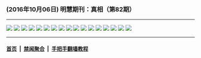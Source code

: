 ### (2016年10月06日) 明慧期刊：真相（第82期）

---

<img src="http://qikan.minghui.org/mhqkpage/qikanimage/2016/10/05/zx82-read-dl-online1.png"/> 

<img src="http://qikan.minghui.org/mhqkpage/qikanimage/2016/10/05/zx82-read-dl-online2.png"/> 

<img src="http://qikan.minghui.org/mhqkpage/qikanimage/2016/10/05/zx82-read-dl-online3.png"/> 

<img src="http://qikan.minghui.org/mhqkpage/qikanimage/2016/10/05/zx82-read-dl-online4.png"/> 

<img src="http://qikan.minghui.org/mhqkpage/qikanimage/2016/10/05/zx82-read-dl-online5.png"/> 

<img src="http://qikan.minghui.org/mhqkpage/qikanimage/2016/10/05/zx82-read-dl-online6.png"/> 

<img src="http://qikan.minghui.org/mhqkpage/qikanimage/2016/10/05/zx82-read-dl-online7.png"/> 

<img src="http://qikan.minghui.org/mhqkpage/qikanimage/2016/10/05/zx82-read-dl-online8.png"/> 

<img src="http://qikan.minghui.org/mhqkpage/qikanimage/2016/10/05/zx82-read-dl-online9.png"/> 

<img src="http://qikan.minghui.org/mhqkpage/qikanimage/2016/10/05/zx82-read-dl-online10.png"/> 

<img src="http://qikan.minghui.org/mhqkpage/qikanimage/2016/10/05/zx82-read-dl-online11.png"/> 

<img src="http://qikan.minghui.org/mhqkpage/qikanimage/2016/10/05/zx82-read-dl-online12.png"/> 

<img src="http://qikan.minghui.org/mhqkpage/qikanimage/2016/10/05/zx82-read-dl-online13.png"/> 

<img src="http://qikan.minghui.org/mhqkpage/qikanimage/2016/10/05/zx82-read-dl-online14.png"/> 

<img src="http://qikan.minghui.org/mhqkpage/qikanimage/2016/10/05/zx82-read-dl-online15.png"/> 

<img src="http://qikan.minghui.org/mhqkpage/qikanimage/2016/10/05/zx82-read-dl-online16.png"/> 

<img src="http://qikan.minghui.org/mhqkpage/qikanimage/2016/10/05/zx82-read-dl-online17.png"/> 



---

#### [首页](../../../..) &nbsp;|&nbsp; [禁闻聚合](https://github.com/gfw-breaker/banned-news) &nbsp;|&nbsp; [手把手翻墙教程](https://github.com/gfw-breaker/guides) 